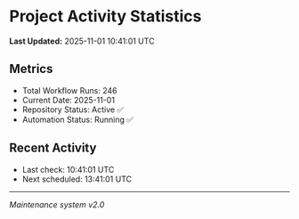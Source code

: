 # Project Activity Statistics

**Last Updated:** 2025-11-01 10:41:01 UTC

## Metrics
- Total Workflow Runs: 246
- Current Date: 2025-11-01
- Repository Status: Active ✅
- Automation Status: Running ✅

## Recent Activity
- Last check: 10:41:01 UTC
- Next scheduled: 13:41:01 UTC

---
*Maintenance system v2.0*
